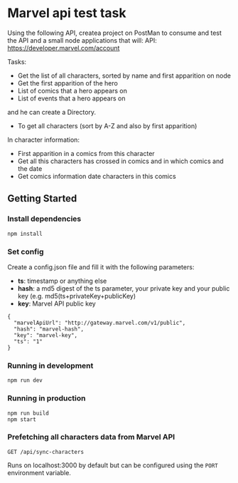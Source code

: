 # Marvel api test task
Using the following API, createa project on PostMan to consume and test the API and a small node applications that will:
API: https://developer.marvel.com/account

Tasks:
* Get the list of all characters, sorted by name and first apparition on node
* Get the first apparition of the hero
* List of comics that a hero appears on
* List of events that a hero appears on

and he can create a Directory.
* To get all characters (sort by A-Z and also by first apparition)

In character information: 
* First apparition in a comics from this character
* Get all this characters has crossed in comics and in which comics and the date
* Get comics information date characters in this comics

## Getting Started

### Install dependencies

```
npm install
```

### Set config
Create a config.json file and fill it with the following parameters:
- **ts**: timestamp or anything else
- **hash**:  a md5 digest of the ts parameter, your private key and your public key (e.g. md5(ts+privateKey+publicKey)
- **key**: Marvel API public key

```
{
  "marvelApiUrl": "http://gateway.marvel.com/v1/public",
  "hash": "marvel-hash",
  "key": "marvel-key",
  "ts": "1"
}
```

### Running in development

```
npm run dev
```

### Running in production

```
npm run build
npm start
```

### Prefetching all characters data from Marvel API

```
GET /api/sync-characters
```

Runs on localhost:3000 by default but can be configured using the `PORT` environment variable.